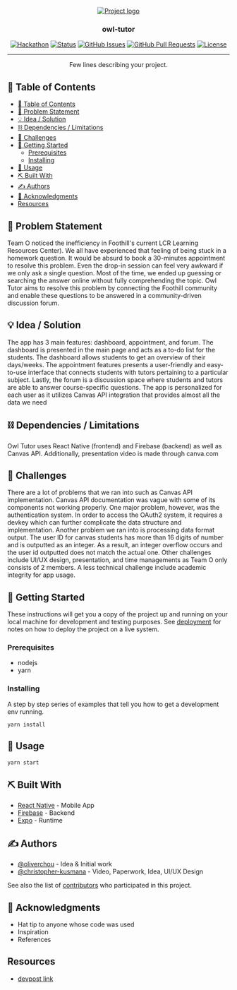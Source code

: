 <p align="center">
  <a href="" rel="noopener">
 <img src="https://d112y698adiu2z.cloudfront.net/photos/production/software_photos/002/308/394/datas/gallery.jpg" alt="Project logo"></a>
</p>
<h3 align="center">owl-tutor</h3>
<div align="center">

[![Hackathon](https://img.shields.io/badge/hackathon-name-orange.svg)](http://hackathon.url.com)
[![Status](https://img.shields.io/badge/status-active-success.svg)]()
[![GitHub Issues](https://img.shields.io/github/issues/kylelobo/The-Documentation-Compendium.svg)](https://github.com/kylelobo/The-Documentation-Compendium/issues)
[![GitHub Pull Requests](https://img.shields.io/github/issues-pr/kylelobo/The-Documentation-Compendium.svg)](https://github.com/kylelobo/The-Documentation-Compendium/pulls)
[![License](https://img.shields.io/badge/license-MIT-blue.svg)](LICENSE.md)

</div>

---

<p align="center"> Few lines describing your project.
    <br> 
</p>

## 📝 Table of Contents

- [📝 Table of Contents](#-table-of-contents)
- [🧐 Problem Statement <a name = "problem_statement"></a>](#-problem-statement-)
- [💡 Idea / Solution <a name = "idea"></a>](#-idea--solution-)
- [⛓️ Dependencies / Limitations <a name = "limitations"></a>](#️-dependencies--limitations-)
- [🚀 Challenges <a name = "future_scope"></a>](#-challenges-)
- [🏁 Getting Started <a name = "getting_started"></a>](#-getting-started-)
  - [Prerequisites](#prerequisites)
  - [Installing](#installing)
- [🎈 Usage <a name="usage"></a>](#-usage-)
- [⛏️ Built With <a name = "tech_stack"></a>](#️-built-with-)
- [✍️ Authors <a name = "authors"></a>](#️-authors-)
- [🎉 Acknowledgments <a name = "acknowledgments"></a>](#-acknowledgments-)
- [Resources](#resources)

## 🧐 Problem Statement <a name = "problem_statement"></a>

Team O noticed the inefficiency in Foothill's current LCR Learning Resources Center). We all have experienced that feeling of being stuck in a homework question. It would be absurd to book a 30-minutes appointment to resolve this problem. Even the drop-in session can feel very awkward if we only ask a single question. Most of the time, we ended up guessing or searching the answer online without fully comprehending the topic. Owl Tutor aims to resolve this problem by connecting the Foothill community and enable these questions to be answered in a community-driven discussion forum.

## 💡 Idea / Solution <a name = "idea"></a>

The app has 3 main features: dashboard, appointment, and forum. The dashboard is presented in the main page and acts as a to-do list for the students. The dashboard allows students to get an overview of their days/weeks. The appointment features presents a user-friendly and easy-to-use interface that connects students with tutors pertaining to a particular subject. Lastly, the forum is a discussion space where students and tutors are able to answer course-specific questions. The app is personalized for each user as it utilizes Canvas API integration that provides almost all the data we need

## ⛓️ Dependencies / Limitations <a name = "limitations"></a>

Owl Tutor uses React Native (frontend) and Firebase (backend) as well as Canvas API. Additionally, presentation video is made through canva.com

## 🚀 Challenges <a name = "future_scope"></a>

There are a lot of problems that we ran into such as Canvas API implementation. Canvas API documentation was vague with some of its components not working properly. One major problem, however, was the authentication system. In order to access the OAuth2 system, it requires a devkey which can further complicate the data structure and implementation. Another problem we ran into is processing data format output. The user ID for canvas students has more than 16 digits of number and is outputted as an integer. As a result, an integer overflow occurs and the user id outputted does not match the actual one. Other challenges include UI/UX design, presentation, and time managements as Team O only consists of 2 members. A less technical challenge include academic integrity for app usage.

## 🏁 Getting Started <a name = "getting_started"></a>

These instructions will get you a copy of the project up and running on your local machine for development
and testing purposes. See [deployment](#deployment) for notes on how to deploy the project on a live system.

### Prerequisites

- nodejs
- yarn

### Installing

A step by step series of examples that tell you how to get a development env running.

```
yarn install
```

## 🎈 Usage <a name="usage"></a>

```
yarn start
```

## ⛏️ Built With <a name = "tech_stack"></a>

- [React Native](https://reactnative.dev/) - Mobile App
- [Firebase](https://firebase.google.com/) - Backend
- [Expo](https://expo.dev/) - Runtime

## ✍️ Authors <a name = "authors"></a>

- [@oliverchou](https://github.com/knhn1004) - Idea & Initial work
- [@christopher-kusmana](https://github.com/Christopher-Kusmana) - Video, Paperwork, Idea, UI/UX Design

See also the list of [contributors](https://github.com/kylelobo/The-Documentation-Compendium/contributors)
who participated in this project.

## 🎉 Acknowledgments <a name = "acknowledgments"></a>

- Hat tip to anyone whose code was used
- Inspiration
- References

## Resources

<a name="devpost"></a>

- [devpost link](https://devpost.com/software/owl-tutor?ref_content=user-portfolio&ref_feature=in_progress)
